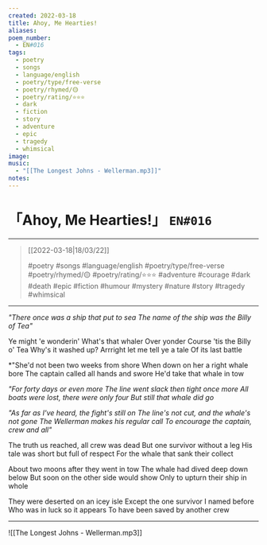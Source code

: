 ```yaml
---
created: 2022-03-18
title: Ahoy, Me Hearties!
aliases:
poem_number:
  - EN#016
tags:
  - poetry
  - songs
  - language/english
  - poetry/type/free-verse
  - poetry/rhymed/🟡
  - poetry/rating/⭐⭐⭐
  - dark
  - fiction
  - story
  - adventure
  - epic
  - tragedy
  - whimsical
image:
music:
  - "[[The Longest Johns - Wellerman.mp3]]"
notes:
---
```

# 「Ahoy, Me Hearties!」 `EN#016`

---

> [[2022-03-18|18/03/22]]
> 
> #poetry 
> #songs
> #language/english 
> #poetry/type/free-verse 
> #poetry/rhymed/🟡 
> #poetry/rating/⭐⭐⭐ 
> #adventure #courage #dark #death #epic #fiction #humour #mystery #nature #story #tragedy #whimsical 

---

   *"There once was a ship that put to sea
   The name of the ship was the Billy of Tea"*

Ye might 'e wonderin'
What's that whaler
Over yonder
Course 'tis the Billy o' Tea
Why's it washed up?
Arrright let me tell ye a tale
Of its last battle

   *"She'd not been two weeks from shore
   When down on her a right whale bore
   The captain called all hands and swore
   He'd take that whale in tow

   *"For forty days or even more
   The line went slack then tight once more
   All boats were lost, there were only four
   But still that whale did go*

   *"As far as I've heard, the fight's still on
   The line's not cut, and the whale's not gone
   The Wellerman makes his regular call
   To encourage the captain, crew and all"*

The truth us reached, all crew was dead
But one survivor without a leg
His tale was short but full of respect
For the whale that sank their collect

About two moons after they went in tow
The whale had dived deep down below
But soon on the other side would show
Only to upturn their ship in whole

They were deserted on an icey isle
Except the one survivor I named before
Who was in luck so it appears
To have been saved by another crew

---

![[The Longest Johns - Wellerman.mp3]]